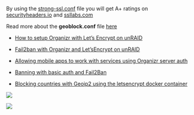 By using the [strong-ssl.conf](https://github.com/gilbN/Nostromo/blob/master/Server/nginx/strong-ssl.conf) file you will get A+ ratings on [securityheaders.io](https://securityheaders.io) and [ssllabs.com](https://www.ssllabs.com/ssltest/)

Read more about the **geoblock.conf** file [here](https://technicalramblings.com/blog/blocking-countries-with-geoip2-using-the-letsencrypt-docker-container/) 

* [How to setup Organizr with Let’s Encrypt on unRAID](https://technicalramblings.com/blog/how-to-setup-organizr-with-letsencrypt-on-unraid/)

* [Fail2ban with Organizr and Let’sEncrypt on unRAID](https://technicalramblings.com/blog/fail2ban-with-organizr-and-let-sencrypt/)

* [Allowing mobile apps to work with services using Organizr server auth](https://technicalramblings.com/blog/allowing-mobile-apps-work-with-services-using-organizr-server-auth/)

* [Banning with basic auth and Fail2Ban](https://technicalramblings.com/blog/banning-with-http-auth-and-fail2ban/)

* [Blocking countries with Geoip2 using the letsencrypt docker container](https://technicalramblings.com/blog/blocking-countries-with-geoip2-using-the-letsencrypt-docker-container/)


![](https://i.imgur.com/WyFKB9L.png)

![](https://i.imgur.com/9G0xjrN.png)
